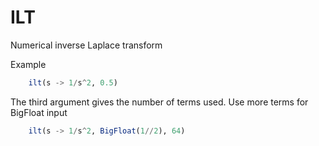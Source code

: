 # ILT

Numerical inverse Laplace transform

Example
```julia
    ilt(s -> 1/s^2, 0.5)
```

The third argument gives the number of terms used.
Use more terms for BigFloat input
```julia
    ilt(s -> 1/s^2, BigFloat(1//2), 64)
```
